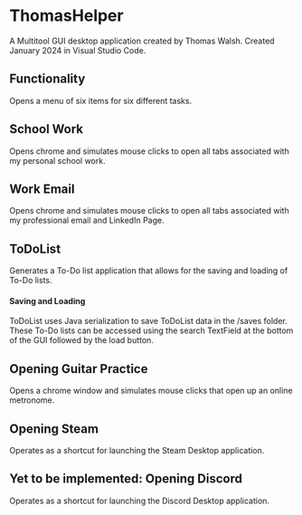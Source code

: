 <h1> ThomasHelper </h1>


A Multitool GUI desktop application created by Thomas Walsh.
Created January 2024 in Visual Studio Code.

<h2> Functionality </h2>
Opens a menu of six items for six different tasks.

<h2> School Work </h2>
Opens chrome and simulates mouse clicks to open all tabs associated with my personal school work.

<h2> Work Email </h2>
Opens chrome and simulates mouse clicks to open all tabs associated with my professional email and LinkedIn Page.

<h2> ToDoList </h2>
Generates a To-Do list application that allows for the saving and loading of To-Do lists.

<h4> Saving and Loading </h4>

ToDoList uses Java serialization to save ToDoList data in the /saves folder.
These To-Do lists can be accessed using the search TextField at the bottom of the GUI followed by the load button.

<h2> Opening Guitar Practice </h2>
Opens a chrome window and simulates mouse clicks that open up an online metronome.

<h2> Opening Steam </h2>
Operates as a shortcut for launching the Steam Desktop application.

<h2> Yet to be implemented: Opening Discord </h2>
Operates as a shortcut for launching the Discord Desktop application.



